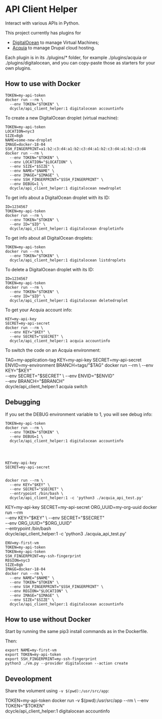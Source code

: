API Client Helper
=====

Interact with various APIs in Python.

This project currently has plugins for

* [DigitalOcean](https://developers.digitalocean.com/documentation/v2/) to manage Virtual Machines;
* [Acquia](https://docs.acquia.com/cloud-platform/develop/api/) to manage Drupal cloud hosting.

Each plugin is in its ./plugins/* folder, for example ./plugins/acquia or ./plugins/digitalocean, and you can copy-paste those as starters for your own plugins.

How to use with Docker
-----

    TOKEN=my-api-token
    docker run --rm \
      --env TOKEN="$TOKEN" \
      dcycle/api_client_helper:1 digitalocean accountinfo

To create a new DigitalOcean droplet (virtual machine):

    TOKEN=my-api-token
    LOCATION=nyc3
    SIZE=8gb
    NAME=some-new-droplet
    IMAGE=docker-18-04
    SSH_FINGERPRINT=a1:b2:c3:d4:a1:b2:c3:d4:a1:b2:c3:d4:a1:b2:c3:d4
    docker run --rm \
      --env TOKEN="$TOKEN" \
      --env LOCATION="$LOCATION" \
      --env SIZE="$SIZE" \
      --env NAME="$NAME" \
      --env IMAGE="$IMAGE" \
      --env SSH_FINGERPRINT="$SSH_FINGERPRINT" \
      --env DEBUG=1 \
      dcycle/api_client_helper:1 digitalocean newdroplet

To get info about a DigitalOcean droplet with its ID:

    ID=1234567
    TOKEN=my-api-token
    docker run --rm \
      --env TOKEN="$TOKEN" \
      --env ID="$ID" \
      dcycle/api_client_helper:1 digitalocean dropletinfo

To get info about all DigitalOcean droplets:

    TOKEN=my-api-token
    docker run --rm \
      --env TOKEN="$TOKEN" \
      dcycle/api_client_helper:1 digitalocean listdroplets

To delete a DigitalOcean droplet with its ID:

    ID=1234567
    TOKEN=my-api-token
    docker run --rm \
      --env TOKEN="$TOKEN" \
      --env ID="$ID" \
      dcycle/api_client_helper:1 digitalocean deletedroplet

To get your Acquia account info:

    KEY=my-api-key
    SECRET=my-api-secret
    docker run --rm \
      --env KEY="$KEY" \
      --env SECRET="$SECRET" \
      dcycle/api_client_helper:1 acquia accountinfo

To switch the code on an Acquia environment:

  TAG=my-application-tag
  KEY=my-api-key
  SECRET=my-api-secret
  ENVID=my-environment
  BRANCH=tags/"$TAG"
  docker run --rm \
    --env KEY="$KEY" \
    --env SECRET="$SECRET" \
    --env ENVID="$ENVID" \
    --env BRANCH="$BRANCH" \
    dcycle/api_client_helper:1 acquia switch

Debugging
-----

If you set the DEBUG environment variable to 1, you will see debug info:

    TOKEN=my-api-token
    docker run --rm \
      --env TOKEN="$TOKEN" \
      --env DEBUG=1 \
      dcycle/api_client_helper:1 digitalocean accountinfo




    KEY=my-api-key
    SECRET=my-api-secret


    docker run --rm \
      --env KEY="$KEY" \
      --env SECRET="$SECRET" \
      --entrypoint /bin/bash \
      dcycle/api_client_helper:1 -c 'python3 ./acquia_api_test.py'

  KEY=my-api-key
  SECRET=my-api-secret
  ORG_UUID=my-org-uuid
  docker run --rm \
    --env KEY="$KEY" \
    --env SECRET="$SECRET" \
    --env ORG_UUID="$ORG_UUID" \
    --entrypoint /bin/bash \
    dcycle/api_client_helper:1 -c 'python3 ./acquia_api_test.py'




    ENV=my-first-vm
    TOKEN=my-api-token
    TOKEN=my-api-token
    SSH_FINGERPRINT=my-ssh-fingerprint
    REGION=nyc3
    SIZE=8gb
    IMAGE=docker-18-04
    docker run --rm \
      --env NAME="$NAME" \
      --env TOKEN="$TOKEN" \
      --env SSH_FINGERPRINT="$SSH_FINGERPRINT" \
      --env REGION="$LOCATION" \
      --env IMAGE="$IMAGE" \
      --env SIZE="$SIZE" \
      dcycle/api_client_helper:1 digitalocean accountinfo

How to use without Docker
-----

Start by running the same pip3 install commands as in the Dockerfile.

Then:

    export NAME=my-first-vm
    export TOKEN=my-api-token
    export SSH_FINGERPRINT=my-ssh-fingerprint
    python3 ./vm.py --provider digitalocean --action create


Deveolopment
-----

Share the volument using `-v $(pwd):/usr/src/app`:

TOKEN=my-api-token
docker run -v $(pwd):/usr/src/app --rm \
  --env TOKEN="$TOKEN" \
  dcycle/api_client_helper:1 digitalocean accountinfo
